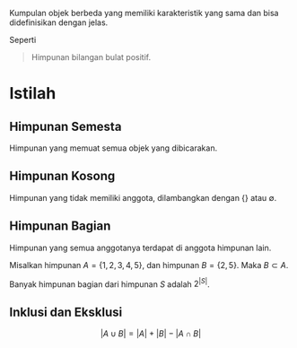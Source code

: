 Kumpulan objek berbeda yang memiliki karakteristik yang sama dan bisa didefinisikan dengan jelas.

Seperti

> Himpunan bilangan bulat positif.

# Istilah

## Himpunan Semesta

Himpunan yang memuat semua objek yang dibicarakan.

## Himpunan Kosong

Himpunan yang tidak memiliki anggota, dilambangkan dengan $\{\}$ atau $\emptyset$.

## Himpunan Bagian

Himpunan yang semua anggotanya terdapat di anggota himpunan lain.

Misalkan himpunan $A = \{1, 2, 3, 4, 5\}$, dan himpunan $B = \{2, 5\}$. Maka $B \subset A$.

Banyak himpunan bagian dari himpunan $S$ adalah $2^{|S|}$.

## Inklusi dan Eksklusi

$$ |A \cup B| = |A| + |B| - |A \cap B| $$